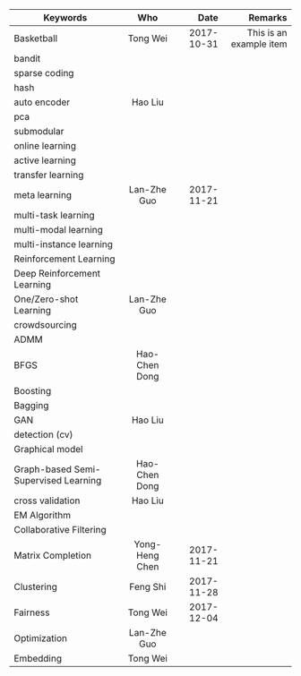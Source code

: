 | Keywords       | Who           | Date  | Remarks
| ------------- |:-------------:| --------------:|------------:|
|Basketball			|   Tong Wei    |   2017-10-31   |     This is an example item   |
|bandit			|       |       |          |
|sparse coding		|       |       |          |	
|hash			|       |       |          |
|auto encoder			| Hao Liu      |       |          |
|pca			|       |       |          |
|submodular			|       |       |          |
|online learning			|       |       |          |
|active learning			|       |       |          |
|transfer learning		|       |       |          |
|meta learning        |Lan-Zhe Guo    |   2017-11-21    |          |
|multi-task learning		|       |       |          |	
|multi-modal learning			|       |       |          |
|multi-instance learning			|       |       |          |
|Reinforcement Learning		|       |       |          |	
|Deep Reinforcement Learning		|       |       |          |	
|One/Zero-shot Learning			|  Lan-Zhe Guo     |       |          |
|crowdsourcing			|       |       |          |
|ADMM			|       |       |          |
|BFGS			|   Hao-Chen Dong   |       |          |
|Boosting			|       |       |          |
|Bagging			|       |       |          |
|GAN			| Hao Liu      |       |          |
|detection (cv)			|       |       |          |
|Graphical model		|       |       |          |	
|Graph-based Semi-Supervised Learning			|   Hao-Chen Dong   |       |          |
|cross validation	|	Hao Liu	|       |       |
|EM Algorithm			|       |       |          |
|Collaborative Filtering   |       |       |          |
|Matrix Completion| Yong-Heng Chen | 2017-11-21|
|Clustering| Feng Shi | 2017-11-28|
|Fairness| Tong Wei | 2017-12-04|
|Optimization| Lan-Zhe Guo |  |
|Embedding| Tong Wei |    |

